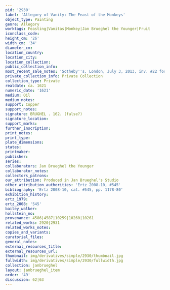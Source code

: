 ```yaml
---
pid: '2930'
label: 'Allegory of Vanity: The Feast of the Monkeys'
object_type: Painting
genre: Allegory
worktags: Feasting|Vanitas|Monkey|Jan Brueghel the Younger|Fruit
iconclass_code:
height_cm: '26'
width_cm: '34'
diameter_cm:
location_country:
location_city:
location_collection:
public_collection_info:
most_recent_sale_notes: 'Sotheby''s, London, July 3, 2013, inv. #22 for 602,500 GBP'
private_collection_info: Private Collection
collection_type: Private
realdate: ca. 1621
numeric_date: '1621'
medium: Oil
medium_notes:
support: Copper
support_notes:
signature: BRUGHEL . 162. (false?)
signature_location:
support_marks:
further_inscription:
print_notes:
print_type:
plate_dimensions:
states:
printmaker:
publisher:
series:
collaborators: Jan Brueghel the Younger
collaborator_notes:
collectors_patrons:
our_attribution: Produced in Jan Brueghel's Studio
other_attribution_authorities: 'Ertz 2008-10, #545'
bibliography: 'Ertz 2008-10, cat. #545, pp. 1178-80'
exhibition_history:
ertz_1979:
ertz_2008: '545'
bailey_walker:
hollstein_no:
provenance: 4586|4587|10259|10260|10261
related_works: 2920|2931
related_works_notes:
copies_and_variants:
curatorial_files:
general_notes:
external_resources_title:
external_resources_url:
thumbnail: img/derivatives/simple/2930/thumbnail.jpg
fullwidth: img/derivatives/simple/2930/fullwidth.jpg
collection: janbrueghel
layout: janbrueghel_item
order: '49'
discussion: 62|63
---
```

